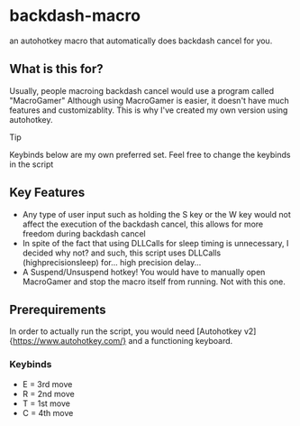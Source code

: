# backdash-macro
an autohotkey macro that automatically does backdash cancel for you.


## What is this for?
Usually, people macroing backdash cancel would use a program called "MacroGamer"
Although using MacroGamer is easier, it doesn't have much features and customizablity.
This is why I've created my own version using autohotkey.

> [!TIP]
> Keybinds below are my own preferred set. Feel free to change the keybinds in the script

## Key Features
- Any type of user input such as holding the S key or the W key would not affect the execution of the backdash cancel, this allows for more freedom during backdash cancel
- In spite of the fact that using DLLCalls for sleep timing is unnecessary, I decided why not? and such, this script uses DLLCalls (highprecisionsleep) for... high precision delay...
- A Suspend/Unsuspend hotkey! You would have to manually open MacroGamer and stop the macro itself from running. Not with this one.

## Prerequirements
 
In order to actually run the script, you would need [Autohotkey v2]{https://www.autohotkey.com/} and a functioning keyboard.

### Keybinds

- E = 3rd move
- R = 2nd move
- T = 1st move
- C = 4th move
